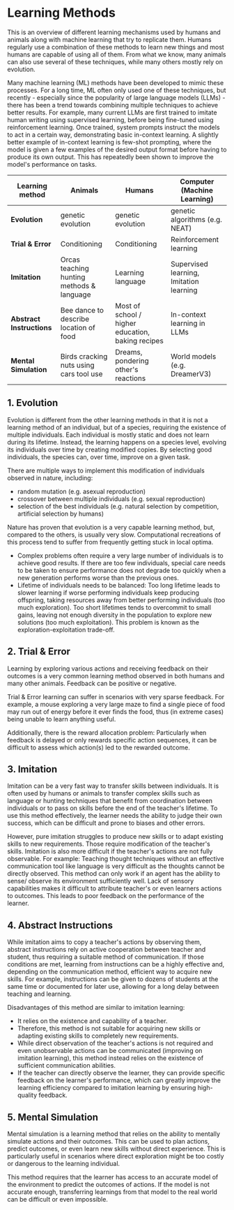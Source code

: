 # Learning Methods
This is an overview of different learning mechanisms used by humans and animals along with machine learning that try to replicate them.
Humans regularly use a combination of these methods to learn new things and most humans are capable of using all of them. From what we know, many animals can also use several of these techniques, while many others mostly rely on evolution.

Many machine learning (ML) methods have been developed to mimic these processes. For a long time, ML often only used one of these techniques, but recently - especially since the popularity of large language models (LLMs) - there has been a trend towards combining multiple techniques to achieve better results. For example, many current LLMs are first trained to imitate human writing using supervised learning, before being fine-tuned using reinforcement learning. Once trained, system prompts instruct the models to act in a certain way, demonstrating basic in-context learning. A slightly better example of in-context learning is few-shot prompting, where the model is given a few examples of the desired output format before having to produce its own output. This has repeatedly been shown to improve the model's performance on tasks.

| Learning method       | Animals | Humans | Computer (Machine Learning) |
|-----------------------|---------|--------|-----------------------------|
| **Evolution**             | genetic evolution                             | genetic evolution | genetic algorithms (e.g. NEAT) |
| **Trial & Error**         | Conditioning                                  | Conditioning      | Reinforcement learning |
| **Imitation**             | Orcas teaching hunting methods & language     | Learning language | Supervised learning, Imitation learning |
| **Abstract Instructions** | Bee dance to describe location of food        | Most of school / higher education,  baking recipes | In-context learning in LLMs |
| **Mental Simulation**     | Birds cracking nuts using cars  tool use | Dreams,  pondering other's reactions | World models (e.g. DreamerV3) |

## 1. Evolution
Evolution is different from the other learning methods in that it is not a learning method of an individual, but of a species, requiring the existence of multiple individuals. Each individual is mostly static and does not learn during its lifetime. Instead, the learning happens on a species level, evolving its individuals over time by creating modified copies. By selecting good individuals, the species can, over time, improve on a given task.

There are multiple ways to implement this modification of individuals observed in nature, including:
- random mutation (e.g. asexual reproduction)
- crossover between multiple individuals (e.g. sexual reproduction)
- selection of the best individuals (e.g. natural selection by competition, artificial selection by humans)

Nature has proven that evolution is a very capable learning method, but, compared to the others, is usually very slow. Computational recreations of this process tend to suffer from frequently getting stuck in local optima.
- Complex problems often require a very large number of individuals is to achieve good results. If there are too few individuals, special care needs to be taken to ensure performance does not degrade too quickly when a new generation performs worse than the previous ones.
- Lifetime of individuals needs to be balanced: Too long lifetime leads to slower learning if worse performing individuals keep producing offspring, taking resources away from better performing individuals (too much exploration). Too short lifetimes tends to overcommit to small gains, leaving not enough diversity in the population to explore new solutions (too much exploitation). This problem is known as the exploration-exploitation trade-off.

## 2. Trial & Error
Learning by exploring various actions and receiving feedback on their outcomes is a very common learning method observed in both humans and many other animals. Feedback can be positive or negative.

Trial & Error learning can suffer in scenarios with very sparse feedback.
For example, a mouse exploring a very large maze to find a single piece of food may run out of energy before it ever finds the food, thus (in extreme cases) being unable to learn anything useful.

Additionally, there is the reward allocation problem: Particularly when feedback is delayed or only rewards specific action sequences, it can be difficult to assess which action(s) led to the rewarded outcome.

## 3. Imitation
Imitation can be a very fast way to transfer skills between individuals. It is often used by humans or animals to transfer complex skills such as language or hunting techniques that benefit from coordination between individuals or to pass on skills before the end of the teacher's lifetime. To use this method effectively, the learner needs the ability to judge their own success, which can be difficult and prone to biases and other errors.

However, pure imitation struggles to produce new skills or to adapt existing skills to new requirements. Those require modification of the teacher's skills.
Imitation is also more difficult if the teacher's actions are not fully observable. For example: Teaching thought techniques without an effective communication tool like language is very difficult as the thoughts cannot be directly observed.
This method can only work if an agent has the ability to sense/ observe its environment sufficiently well. Lack of sensory capabilities makes it difficult to attribute teacher's or even learners actions to outcomes. This leads to poor feedback on the performance of the learner.

## 4. Abstract Instructions
While imitation aims to copy a teacher's actions by observing them, abstract instructions rely on active cooperation between teacher and student, thus requiring a suitable method of communication.
If those conditions are met, learning from instructions can be a highly effective and, depending on the communication method, efficient way to acquire new skills. For example, instructions can be given to dozens of students at the same time or documented for later use, allowing for a long delay between teaching and learning.

Disadvantages of this method are similar to imitation learning:
- It relies on the existence and capability of a teacher.
- Therefore, this method is not suitable for acquiring new skills or adapting existing skills to completely new requirements.
- While direct observation of the teacher's actions is not required and even unobservable actions can be communicated (improving on imitation learning), this method instead relies on the existence of sufficient communication abilities.
- If the teacher can directly observe the learner, they can provide specific feedback on the learner's performance, which can greatly improve the learning efficiency compared to imitation learning by ensuring high-quality feedback.

## 5. Mental Simulation
Mental simulation is a learning method that relies on the ability to mentally simulate actions and their outcomes. This can be used to plan actions, predict outcomes, or even learn new skills without direct experience. This is particularly useful in scenarios where direct exploration might be too costly or dangerous to the learning individual.

This method requires that the learner has access to an accurate model of the environment to predict the outcomes of actions. If the model is not accurate enough, transferring learnings from that model to the real world can be difficult or even impossible.